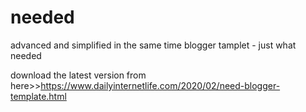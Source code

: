 # needed
advanced and simplified in the same time blogger tamplet - just what needed

download the latest version from here>>https://www.dailyinternetlife.com/2020/02/need-blogger-template.html
